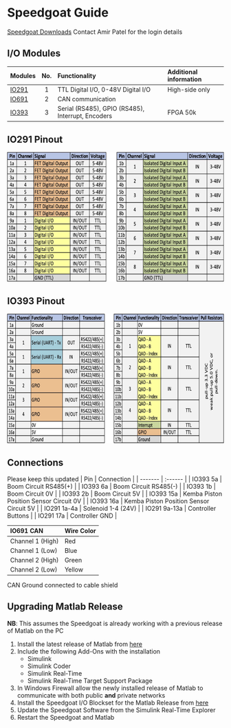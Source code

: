 # Speedgoat Guide

[Speedgoat Downloads](https://www.speedgoat.com/extranet#/Downloads)
Contact Amir Patel for the login details

## I/O Modules

| Modules | No. | Functionality | Additional information |
| ------- |:------:| :------- | :------- |
| [IO291](https://www.speedgoat.com/desktopmodules/2sxc/api/app/SpeedgoatExtranet/api/Downloads/DownloadFile?FolderName=ZwjHhvYZbki5sCYNx0QGgA&fileName=IO291%20-%20Hardware%20Reference%20Manual%20v1.1.pdf)   | 1      | TTL Digital I/O, 0-48V Digital I/O | High-side only |
| [IO691](https://www.speedgoat.com/desktopmodules/2sxc/api/app/SpeedgoatExtranet/api/Downloads/DownloadFile?FolderName=kGF-WHiuh02W5eIwotlAOQ&fileName=IO691%20-%20Hardware%20Reference%20Manual%20v1.2.pdf)   | 2      | CAN communication | |
| [IO393](https://www.speedgoat.com/desktopmodules/2sxc/api/app/SpeedgoatExtranet/api/Downloads/DownloadFile?FolderName=m0aIEr5K8UykTjg1EilzXA&fileName=IO393%20OEM%20Manual.pdf)   | 3      | Serial (RS485), GPIO (RS485), Interrupt, Encoders | FPGA 50k |

## IO291 Pinout
<img src="https://github.com/African-Robotics-Unit/docs/blob/main/speedgoat/IO291%20pinout.jpg" height="300">

## IO393 Pinout
<img src="https://github.com/African-Robotics-Unit/docs/blob/main/speedgoat/IO393%20pinout.jpg" height="300">

## Connections
Please keep this updated
| Pin | Connection |
| ------- | :------ |
| IO393 5a | Boom Circuit RS485(+) |
| IO393 6a | Boom Circuit RS485(-) |
| IO393 1b | Boom Circuit 0V |
| IO393 2b | Boom Circuit 5V |
| IO393 15a | Kemba Piston Position Sensor Circuit 0V |
| IO393 16a | Kemba Piston Position Sensor Circuit 5V |
| IO291 1a-4a | Solenoid 1-4 (24V) |
| IO291 9a-13a | Controller Buttons |
| IO291 17a | Controller GND |

| IO691 CAN | Wire Color |
| :------- | :------ |
| Channel 1 (High) | Red |
| Channel 1 (Low) | Blue |
| Channel 2 (High) | Green |
| Channel 2 (Low) | Yellow |

CAN Ground connected to cable shield

## Upgrading Matlab Release
**NB**: This assumes the Speedgoat is already working with a previous release of Matlab on the PC
1. Install the latest release of Matlab from [here](https://www.mathworks.com/downloads)
2. Include the following Add-Ons with the installation
   - Simulink
   - Simulink Coder
   - Simulink Real-Time
   - Simulink Real-Time Target Support Package
3. In Windows Firewall allow the newly installed release of Matlab to communicate with both public **and** private networks
3. Install the Speedgoat I/O Blockset for the Matlab Release from [here](https://www.speedgoat.com/extranet#/Downloads)
4. Update the Speedgoat Software from the Simulink Real-Time Explorer
5. Restart the Speedgoat and Matlab
